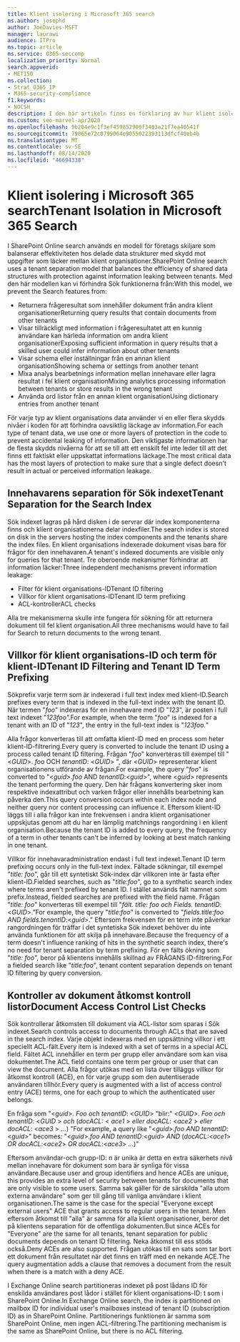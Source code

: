 ```yaml
---
title: Klient isolering i Microsoft 365 search
ms.author: josephd
author: JoeDavies-MSFT
manager: laurawi
audience: ITPro
ms.topic: article
ms.service: O365-seccomp
localization_priority: Normal
search.appverid:
- MET150
ms.collection:
- Strat_O365_IP
- M365-security-compliance
f1.keywords:
- NOCSH
description: I den här artikeln finns en förklaring av hur klient isolering fungerar för separata innehavaradministration i Microsoft 365 search.
ms.custom: seo-marvel-apr2020
ms.openlocfilehash: 9b204e9c1f3ef459852900f3403a21f7ea40541f
ms.sourcegitcommit: 79065e72c0799064e9055022393113dfcf40eb4b
ms.translationtype: MT
ms.contentlocale: sv-SE
ms.lasthandoff: 08/14/2020
ms.locfileid: "46694338"
---
```

# <a name="tenant-isolation-in-microsoft-365-search"></a><span data-ttu-id="3f0e6-103">Klient isolering i Microsoft 365 search</span><span class="sxs-lookup"><span data-stu-id="3f0e6-103">Tenant Isolation in Microsoft 365 Search</span></span>

<span data-ttu-id="3f0e6-104">I SharePoint Online search används en modell för företags skiljare som balanserar effektiviteten hos delade data strukturer med skydd mot uppgifter som läcker mellan klient organisationer.</span><span class="sxs-lookup"><span data-stu-id="3f0e6-104">SharePoint Online search uses a tenant separation model that balances the efficiency of shared data structures with protection against information leaking between tenants.</span></span> <span data-ttu-id="3f0e6-105">Med den här modellen kan vi förhindra Sök funktionerna från:</span><span class="sxs-lookup"><span data-stu-id="3f0e6-105">With this model, we prevent the Search features from:</span></span>

- <span data-ttu-id="3f0e6-106">Returnera frågeresultat som innehåller dokument från andra klient organisationer</span><span class="sxs-lookup"><span data-stu-id="3f0e6-106">Returning query results that contain documents from other tenants</span></span>
- <span data-ttu-id="3f0e6-107">Visar tillräckligt med information i frågeresultatet att en kunnig användare kan härleda information om andra klient organisationer</span><span class="sxs-lookup"><span data-stu-id="3f0e6-107">Exposing sufficient information in query results that a skilled user could infer information about other tenants</span></span>
- <span data-ttu-id="3f0e6-108">Visar schema eller inställningar från en annan klient organisation</span><span class="sxs-lookup"><span data-stu-id="3f0e6-108">Showing schema or settings from another tenant</span></span>
- <span data-ttu-id="3f0e6-109">Mixa analys bearbetnings information mellan innehavare eller lagra resultat i fel klient organisation</span><span class="sxs-lookup"><span data-stu-id="3f0e6-109">Mixing analytics processing information between tenants or store results in the wrong tenant</span></span>
- <span data-ttu-id="3f0e6-110">Använda ord listor från en annan klient organisation</span><span class="sxs-lookup"><span data-stu-id="3f0e6-110">Using dictionary entries from another tenant</span></span>

<span data-ttu-id="3f0e6-111">För varje typ av klient organisations data använder vi en eller flera skydds nivåer i koden för att förhindra oavsiktlig läckage av information.</span><span class="sxs-lookup"><span data-stu-id="3f0e6-111">For each type of tenant data, we use one or more layers of protection in the code to prevent accidental leaking of information.</span></span> <span data-ttu-id="3f0e6-112">Den viktigaste informationen har de flesta skydds nivåerna för att se till att ett enskilt fel inte leder till att det finns ett faktiskt eller uppskattat informations läckage.</span><span class="sxs-lookup"><span data-stu-id="3f0e6-112">The most critical data has the most layers of protection to make sure that a single defect doesn't result in actual or perceived information leakage.</span></span>

## <a name="tenant-separation-for-the-search-index"></a><span data-ttu-id="3f0e6-113">Innehavarens separation för Sök indexet</span><span class="sxs-lookup"><span data-stu-id="3f0e6-113">Tenant Separation for the Search Index</span></span>

<span data-ttu-id="3f0e6-114">Sök indexet lagras på hård disken i de servrar där index komponenterna finns och klient organisationerna delar indexfiler.</span><span class="sxs-lookup"><span data-stu-id="3f0e6-114">The search index is stored on disk in the servers hosting the index components and the tenants share the index files.</span></span> <span data-ttu-id="3f0e6-115">En klient organisations indexerade dokument visas bara för frågor för den innehavaren.</span><span class="sxs-lookup"><span data-stu-id="3f0e6-115">A tenant's indexed documents are visible only for queries for that tenant.</span></span> <span data-ttu-id="3f0e6-116">Tre oberoende mekanismer förhindrar att information läcker:</span><span class="sxs-lookup"><span data-stu-id="3f0e6-116">Three independent mechanisms prevent information leakage:</span></span>

- <span data-ttu-id="3f0e6-117">Filter för klient organisations-ID</span><span class="sxs-lookup"><span data-stu-id="3f0e6-117">Tenant ID filtering</span></span>
- <span data-ttu-id="3f0e6-118">Villkor för klient organisations-ID</span><span class="sxs-lookup"><span data-stu-id="3f0e6-118">Tenant ID term prefixing</span></span>
- <span data-ttu-id="3f0e6-119">ACL-kontroller</span><span class="sxs-lookup"><span data-stu-id="3f0e6-119">ACL checks</span></span>

<span data-ttu-id="3f0e6-120">Alla tre mekanismerna skulle inte fungera för sökning för att returnera dokument till fel klient organisation.</span><span class="sxs-lookup"><span data-stu-id="3f0e6-120">All three mechanisms would have to fail for Search to return documents to the wrong tenant.</span></span>

## <a name="tenant-id-filtering-and-tenant-id-term-prefixing"></a><span data-ttu-id="3f0e6-121">Villkor för klient organisations-ID och term för klient-ID</span><span class="sxs-lookup"><span data-stu-id="3f0e6-121">Tenant ID Filtering and Tenant ID Term Prefixing</span></span>

<span data-ttu-id="3f0e6-122">Sökprefix varje term som är indexerad i full text index med klient-ID.</span><span class="sxs-lookup"><span data-stu-id="3f0e6-122">Search prefixes every term that is indexed in the full-text index with the tenant ID.</span></span> <span data-ttu-id="3f0e6-123">När termen "*foo*" indexeras för en innehavare med ID "*123*", är posten i full text indexet "*123foo".*</span><span class="sxs-lookup"><span data-stu-id="3f0e6-123">For example, when the term "*foo*" is indexed for a tenant with an ID of "*123*", the entry in the full-text index is "*123foo.*"</span></span>

<span data-ttu-id="3f0e6-124">Alla frågor konverteras till att omfatta klient-ID med en process som heter klient-ID-filtrering.</span><span class="sxs-lookup"><span data-stu-id="3f0e6-124">Every query is converted to include the tenant ID using a process called tenant ID filtering.</span></span> <span data-ttu-id="3f0e6-125">Frågan "*foo*" konverteras till exempel till "<*GUID*>. *foo* OCH *tenantID*: <*GUID*> ", där <*GUID*> representerar klient organisationens utförande av frågan.</span><span class="sxs-lookup"><span data-stu-id="3f0e6-125">For example, the query "*foo*" is converted to "<*guid*>.*foo* AND *tenantID*:<*guid*>", where <*guid*> represents the tenant performing the query.</span></span> <span data-ttu-id="3f0e6-126">Den här frågans konvertering sker inom respektive indexattribut och varken frågor eller innehålls bearbetning kan påverka den.</span><span class="sxs-lookup"><span data-stu-id="3f0e6-126">This query conversion occurs within each index node and neither query nor content processing can influence it.</span></span> <span data-ttu-id="3f0e6-127">Eftersom klient-ID läggs till i alla frågor kan inte frekvensen i andra klient organisationer uppskjutas genom att du har en lämplig matchnings rangordning i en klient organisation.</span><span class="sxs-lookup"><span data-stu-id="3f0e6-127">Because the tenant ID is added to every query, the frequency of a term in other tenants can't be inferred by looking at best match ranking in one tenant.</span></span>

<span data-ttu-id="3f0e6-128">Villkor för innehavaradministration endast i full text indexet.</span><span class="sxs-lookup"><span data-stu-id="3f0e6-128">Tenant ID term prefixing occurs only in the full-text index.</span></span> <span data-ttu-id="3f0e6-129">Fältade sökningar, till exempel "*title: foo*", går till ett syntetiskt Sök-index där villkoren inte är fasta efter klient-ID.</span><span class="sxs-lookup"><span data-stu-id="3f0e6-129">Fielded searches, such as "*title:foo*", go to a synthetic search index where terms aren't prefixed by tenant ID.</span></span> <span data-ttu-id="3f0e6-130">I stället används fält namnet som prefix.</span><span class="sxs-lookup"><span data-stu-id="3f0e6-130">Instead, fielded searches are prefixed with the field name.</span></span> <span data-ttu-id="3f0e6-131">Frågan "*title: foo*" konverteras till exempel till "*fält. title: foo och Fields. tenantID*: <*GUID*>."</span><span class="sxs-lookup"><span data-stu-id="3f0e6-131">For example, the query "*title:foo*" is converted to "*fields.title:foo AND fields.tenantID*:<*guid*>."</span></span> <span data-ttu-id="3f0e6-132">Eftersom frekvensen för en term inte påverkar rangordningen för träffar i det syntetiska Sök indexet behöver du inte använda funktionen för att skilja på innehavare.</span><span class="sxs-lookup"><span data-stu-id="3f0e6-132">Because the frequency of a term doesn't influence ranking of hits in the synthetic search index, there's no need for tenant separation by term prefixing.</span></span> <span data-ttu-id="3f0e6-133">För en fälts ökning som "*title: foo*", beror på klientens innehålls skillnad av FRÅGANS ID-filtrering.</span><span class="sxs-lookup"><span data-stu-id="3f0e6-133">For a fielded search like "*title:foo*", tenant content separation depends on tenant ID filtering by query conversion.</span></span>

## <a name="document-access-control-list-checks"></a><span data-ttu-id="3f0e6-134">Kontroller av dokument åtkomst kontroll listor</span><span class="sxs-lookup"><span data-stu-id="3f0e6-134">Document Access Control List Checks</span></span>

<span data-ttu-id="3f0e6-135">Sök kontrollerar åtkomsten till dokument via ACL-listor som sparas i Sök indexet.</span><span class="sxs-lookup"><span data-stu-id="3f0e6-135">Search controls access to documents through ACLs that are saved in the search index.</span></span> <span data-ttu-id="3f0e6-136">Varje objekt indexeras med en uppsättning villkor i ett speciellt ACL-fält.</span><span class="sxs-lookup"><span data-stu-id="3f0e6-136">Every item is indexed with a set of terms in a special ACL field.</span></span> <span data-ttu-id="3f0e6-137">Fältet ACL innehåller en term per grupp eller användare som kan visa dokumentet.</span><span class="sxs-lookup"><span data-stu-id="3f0e6-137">The ACL field contains one term per group or user that can view the document.</span></span> <span data-ttu-id="3f0e6-138">Alla frågor utökas med en lista över tilläggs villkor för åtkomst kontroll (ACE), en för varje grupp som den autentiserade användaren tillhör.</span><span class="sxs-lookup"><span data-stu-id="3f0e6-138">Every query is augmented with a list of access control entry (ACE) terms, one for each group to which the authenticated user belongs.</span></span>

<span data-ttu-id="3f0e6-139">En fråga som "<*guid*>. *Foo och tenantID*: <*GUID*> "blir:" <*GUID*>. *Foo och tenantID*: <*GUID* >  *och* (*docACL:* < *ace1* >  *eller docACL*: <*ace2* >  *eller docACL*: <*ace3* >  *...*) "</span><span class="sxs-lookup"><span data-stu-id="3f0e6-139">For example, a query like "<*guid*>.*foo AND tenantID*:<*guid*>" becomes: "<*guid*>.*foo AND tenantID*:<*guid*> *AND* (*docACL:*<*ace1*> *OR docACL*:<*ace2*> *OR docACL*:<*ace3*> *...*)"</span></span>

<span data-ttu-id="3f0e6-140">Eftersom användar-och grupp-ID: n är unika är detta en extra säkerhets nivå mellan innehavare för dokument som bara är synliga för vissa användare.</span><span class="sxs-lookup"><span data-stu-id="3f0e6-140">Because user and group identifiers and hence ACEs are unique, this provides an extra level of security between tenants for documents that are only visible to some users.</span></span> <span data-ttu-id="3f0e6-141">Samma sak gäller för de särskilda "alla utom externa användare" som ger till gång till vanliga användare i klient organisationen.</span><span class="sxs-lookup"><span data-stu-id="3f0e6-141">The same is the case for the special "Everyone except external users" ACE that grants access to regular users in the tenant.</span></span> <span data-ttu-id="3f0e6-142">Men eftersom åtkomst till "alla" är samma för alla klient organisationer, beror det på klientens separation för de offentliga dokumenten.</span><span class="sxs-lookup"><span data-stu-id="3f0e6-142">But since ACEs for "Everyone" are the same for all tenants, tenant separation for public documents depends on tenant ID filtering.</span></span> <span data-ttu-id="3f0e6-143">Neka åtkomst till ess stöds också.</span><span class="sxs-lookup"><span data-stu-id="3f0e6-143">Deny ACEs are also supported.</span></span> <span data-ttu-id="3f0e6-144">Frågan utökas till en sats som tar bort ett dokument från resultatet när det finns en träff med en nekande ACE.</span><span class="sxs-lookup"><span data-stu-id="3f0e6-144">The query augmentation adds a clause that removes a document from the result when there is a match with a deny ACE.</span></span>

<span data-ttu-id="3f0e6-145">I Exchange Online search partitioneras indexet på post lådans ID för enskilda användares post lådor i stället för klient organisations-ID: t som i SharePoint Online.</span><span class="sxs-lookup"><span data-stu-id="3f0e6-145">In Exchange Online search, the index is partitioned on mailbox ID for individual user's mailboxes instead of tenant ID (subscription ID) as in SharePoint Online.</span></span> <span data-ttu-id="3f0e6-146">Partitionerings funktionen är samma som SharePoint Online, men ingen ACL-filtrering.</span><span class="sxs-lookup"><span data-stu-id="3f0e6-146">The partitioning mechanism is the same as SharePoint Online, but there is no ACL filtering.</span></span>
